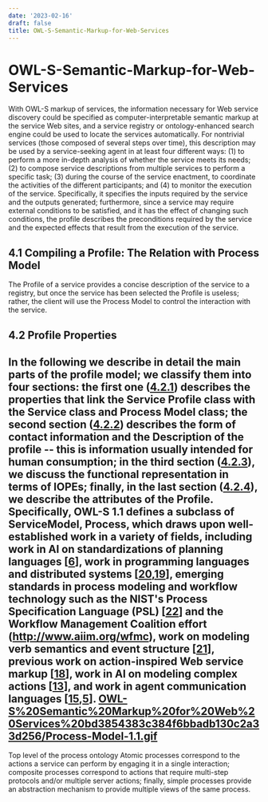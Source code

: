 ```yaml
---
date: '2023-02-16'
draft: false
title: OWL-S-Semantic-Markup-for-Web-Services
---
```


# OWL-S-Semantic-Markup-for-Web-Services

With OWL-S markup of services, the information necessary for Web service discovery could be specified as computer-interpretable semantic markup at the service Web sites, and a service registry or ontology-enhanced search engine could be used to locate the services automatically.
For nontrivial services (those composed of several steps over time), this description may be used by a service-seeking agent in at least four different ways: (1) to perform a more in-depth analysis of whether the service meets its needs; (2) to compose service descriptions from multiple services to perform a specific task; (3) during the course of the service enactment, to coordinate the activities of the different participants; and (4) to monitor the execution of the service.
Specifically, it specifies the inputs required by the service and the outputs generated; furthermore, since a service may require external conditions to be satisfied, and it has the effect of changing such conditions, the profile describes the preconditions required by the service and the expected effects that result from the execution of the service.
## 4.1 Compiling a Profile: The Relation with Process Model
The Profile of a service provides a concise description of the service to a registry, but once the service has been selected the Profile is useless; rather, the client will use the Process Model to control the interaction with the service.
## 4.2 Profile Properties
In the following we describe in detail the main parts of the profile model; we classify them into four sections: the first one ([4.2.1](https://www.w3.org/Submission/OWL-S/#ServiceProfile)) describes the properties that link the Service Profile class with the Service class and Process Model class; the second section ([4.2.2](https://www.w3.org/Submission/OWL-S/#Contacts)) describes the form of contact information and the Description of the profile -- this is information usually intended for human consumption; in the third section ([4.2.3](https://www.w3.org/Submission/OWL-S/#Functional)), we discuss the functional representation in terms of IOPEs; finally, in the last section ([4.2.4](https://www.w3.org/Submission/OWL-S/#Attributes)), we describe the attributes of the Profile.
Specifically, OWL-S 1.1 defines a subclass of ServiceModel, Process, which draws upon well-established work in a variety of fields, including work in AI on standardizations of planning languages [[6](https://www.w3.org/Submission/OWL-S/#PDDL)], work in programming languages and distributed systems [[20](https://www.w3.org/Submission/OWL-S/#Picalc),[19](https://www.w3.org/Submission/OWL-S/#Mes92)], emerging standards in process modeling and workflow technology such as the NIST's Process Specification Language (PSL) [[22](https://www.w3.org/Submission/OWL-S/#PSL)] and the Workflow Management Coalition effort (http://www.aiim.org/wfmc), work on modeling verb semantics and event structure [[21](https://www.w3.org/Submission/OWL-S/#Nara99)], previous work on action-inspired Web service markup [[18](https://www.w3.org/Submission/OWL-S/#McIlraith-al-IEEE)], work in AI on modeling complex actions [[13](https://www.w3.org/Submission/OWL-S/#lev97)], and work in agent communication languages [[15](https://www.w3.org/Submission/OWL-S/#Martin:OAA),[5](https://www.w3.org/Submission/OWL-S/#KQML)].
[OWL-S%20Semantic%20Markup%20for%20Web%20Services%20bd3854383c384f6bbadb130c2a33d256/Process-Model-1.1.gif](OWL-S%20Semantic%20Markup%20for%20Web%20Services%20bd3854383c384f6bbadb130c2a33d256/Process-Model-1.1.gif)
---
Top level of the process ontology
Atomic processes correspond to the actions a service can perform by engaging it in a single interaction; composite processes correspond to actions that require multi-step protocols and/or multiple server actions; finally, simple processes provide an abstraction mechanism to provide multiple views of the same process.

